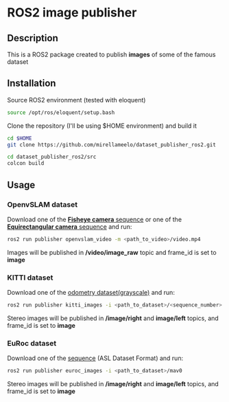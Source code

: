 # ROS2 image publisher 

## Description

This is a ROS2 package created to publish **images** of some of the famous dataset

## Installation

Source ROS2 environment (tested with eloquent)
```bash
source /opt/ros/eloquent/setup.bash
```

Clone the repository (I'll be using $HOME environment) and build it

```bash
cd $HOME
git clone https://github.com/mirellameelo/dataset_publisher_ros2.git

cd dataset_publisher_ros2/src
colcon build
```

## Usage

### OpenvSLAM dataset 

Download one of the [**Fisheye camera** sequence](https://drive.google.com/drive/folders/1SVDsgz-ydm1pAbrdmhRQTmWhJnUl_xr8) or one of the [**Equirectangular camera** sequence](https://drive.google.com/drive/folders/1A_gq8LYuENePhNHsuscLZQPhbJJwzAq4) and run:


```bash
ros2 run publisher openvslam_video -m <path_to_video>/video.mp4
```

Images will be published in **/video/image_raw** topic and frame_id is set to **image**

### KITTI dataset

Download one of the [odometry dataset(grayscale)](https://drive.google.com/drive/folders/1SVDsgz-ydm1pAbrdmhRQTmWhJnUl_xr8) and run:


```bash
ros2 run publisher kitti_images -i <path_to_dataset>/<sequence_number>
```

Stereo images will be published in **/image/right** and **image/left** topics, and frame_id is set to **image**

### EuRoc dataset

Download one of the [sequence](https://projects.asl.ethz.ch/datasets/doku.php?id=kmavvisualinertialdatasets) (ASL Dataset Format) and run:


```bash
ros2 run publisher euroc_images -i <path_to_dataset>/mav0
```

Stereo images will be published in **/image/right** and **image/left** topics, and frame_id is set to **image**